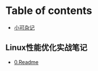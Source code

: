 # Table of contents

* [小可杂记](README.md)

## Linux性能优化实战笔记

* [0.Readme](linux-xing-neng-you-hua-shi-zhan-bi-ji/3.linux-xing-neng-you-hua-shi-zhan.md)

